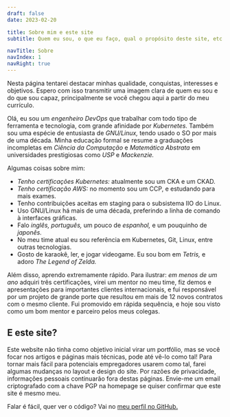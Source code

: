 ```yaml
---
draft: false
date: 2023-02-20

title: Sobre mim e este site
subtitle: Quem eu sou, o que eu faço, qual o propósito deste site, etc.

navTitle: Sobre
navIndex: 1
navRight: true
---
```


Nesta página tentarei destacar minhas qualidade, conquistas, interesses e
objetivos. Espero com isso transmitir uma imagem clara de quem eu sou e do que
sou capaz, principalmente se você chegou aqui a partir do meu currículo.

Olá, eu sou um _engenheiro DevOps_ que trabalhar com todo tipo de ferramenta e
tecnologia, com grande afinidade por _Kubernetes._ Também sou uma espécie de
entusiasta de _GNU/Linux,_ tendo usado o SO por mais de uma década. Minha
educação formal se resume a graduações incompletas em _Ciência da Computação_ e
_Matemática Abstrata_ em universidades prestigiosas como _USP_ e _Mackenzie._

Algumas coisas sobre mim:

- _Tenho certificações Kubernetes:_ atualmente sou um CKA e um CKAD.
- _Tenho certificação AWS:_ no momento sou um CCP, e estudando para mais
  exames.
- Tenho contribuições aceitas em staging para o subsistema IIO do Linux.
- Uso GNU/Linux há mais de uma década, preferindo a linha de comando à
  interfaces gráficas.
- Falo _inglês, português,_ um pouco de _espanhol,_ e um pouquinho de
  _japonês._
- No meu time atual eu sou referência em Kubernetes, Git, Linux, entre outras
  tecnologias.
- Gosto de karaokê, ler, e jogar videogame. Eu sou bom em _Tetris,_ e adoro
  _The Legend of Zelda._

Além disso, aprendo extremamente rápido. Para ilustrar: _em menos de um ano_
adquiri três certificações, virei um mentor no meu time, fiz demos e
apresentações para importantes clientes internacionais, e fui responsável por
um projeto de grande porte que resultou em mais de 12 novos contratos com o
mesmo cliente. Fui promovido em rápida sequência, e hoje sou visto como um bom
mentor e parceiro pelos meus colegas.

## E este site?

Este website não tinha como objetivo inicial virar um portfólio, mas se você
focar nos artigos e páginas mais técnicas, pode até vê-lo como tal! Para tornar
mais fácil para potenciais empregadores usarem como tal, farei algumas mudanças
no layout e design do site. Por razões de privacidade, informações pessoais
continuarão fora destas páginas. Envie-me um email criptografado com a chave
PGP na homepage se quiser confirmar que este site é mesmo meu.

Falar é fácil, quer ver o código? Vai no [meu perfil no GitHub.][ghprofile]

[ghprofile]: https://github.com/d3adb5
